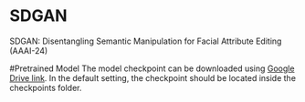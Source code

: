 # SDGAN
SDGAN: Disentangling Semantic Manipulation for Facial Attribute Editing (AAAI-24)

#Pretrained Model
The model checkpoint can be downloaded using [Google Drive link](https://drive.google.com/file/d/13K3G806OVdyuGi-1eJkjsH3-3b6e4Rm8/view?usp=drive_link). In the default setting, the checkpoint should be located inside the checkpoints folder.
